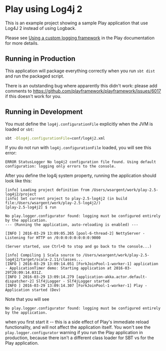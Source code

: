 # Play using Log4j 2

This is an example project showing a sample Play application that use Log4J 2 instead of using Logback.

Please see [Using a custom logging framework](https://www.playframework.com/documentation/2.6.x/SettingsLogger#Using-a-Custom-Logging-Framework) in the Play documentation for more details.

## Running in Production

This application will package everything correctly when you run `sbt dist` and run the packaged script.

There is an outstanding bug where apparently this didn't work: please add comments to <https://github.com/playframework/playframework/issues/6017> if this doesn't work for you.

## Running in Development

You must define the `log4j.configurationFile` explicitly when the JVM is loaded or `sbt`:

```bash
sbt -Dlog4j.configurationFile=conf/log4j2.xml
```

If you do not run with `log4j.configurationFile` loaded, you will see this error:

```log
ERROR StatusLogger No log4j2 configuration file found. Using default configuration: logging only errors to the console.
```

After you define the log4j system property, running the application should look like this:

```log
[info] Loading project definition from /Users/wsargent/work/play-2.5-log4j2/project
[info] Set current project to play-2.5-log4j2 (in build file:/Users/wsargent/work/play-2.5-log4j2/)
[play-2.5-log4j2] $ run

No play.logger.configurator found: logging must be configured entirely by the application.
--- (Running the application, auto-reloading is enabled) ---

[INFO ] 2016-03-29 13:09:05.265 [pool-6-thread-2] NettyServer - Listening for HTTP on /0:0:0:0:0:0:0:0:9000

(Server started, use Ctrl+D to stop and go back to the console...)

[info] Compiling 1 Scala source to /Users/wsargent/work/play-2.5-log4j2/target/scala-2.11/classes...
[INFO ] 2016-03-29 13:09:14.051 [ForkJoinPool-1-worker-1] application - ApplicationTimer demo: Starting application at 2016-03-29T20:09:14.031Z.
[INFO ] 2016-03-29 13:09:14.279 [application-akka.actor.default-dispatcher-2] Slf4jLogger - Slf4jLogger started
[INFO ] 2016-03-29 13:09:14.307 [ForkJoinPool-1-worker-1] Play - Application started (Dev)
````

Note that you will see

```log
No play.logger.configurator found: logging must be configured entirely by the application.
```

when you first start it -- this is a side effect of Play's immediate reload functionality, and will not affect the application itself.  You won't see the `play.logger.configurator`  warning if you run the Play application in production, because there isn't a different class loader for SBT vs for the Play application.
